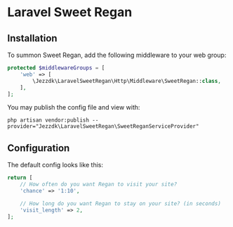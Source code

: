 # Laravel Sweet Regan

## Installation

To summon Sweet Regan, add the following middleware to your web group:

```php
protected $middlewareGroups = [
    'web' => [
        \Jezzdk\LaravelSweetRegan\Http\Middleware\SweetRegan::class,
    ],
];
```

You may publish the config file and view with:

```
php artisan vendor:publish --provider="Jezzdk\LaravelSweetRegan\SweetReganServiceProvider"
```

## Configuration

The default config looks like this:

```php
return [
    // How often do you want Regan to visit your site?
    'chance' => '1:10',

    // How long do you want Regan to stay on your site? (in seconds)
    'visit_length' => 2,
];
```
